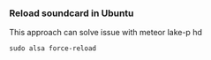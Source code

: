 ### Reload soundcard in Ubuntu

This approach can solve issue with meteor lake-p hd 

``` 
sudo alsa force-reload
```
